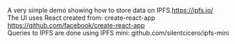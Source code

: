 A very simple demo showing how to store data on IPFS.https://ipfs.io/ <br/>
The UI uses React created from: create-react-app https://github.com/facebook/create-react-app <br/>
Queries to IPFS are done using IPFS mini: github.com/silentcicero/ipfs-mini
